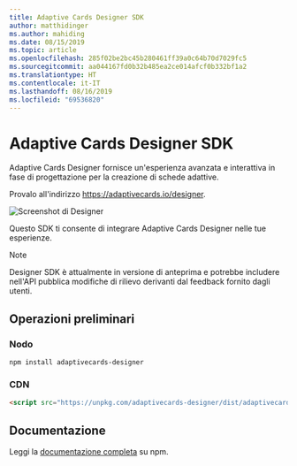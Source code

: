 ```yaml
---
title: Adaptive Cards Designer SDK
author: matthidinger
ms.author: mahiding
ms.date: 08/15/2019
ms.topic: article
ms.openlocfilehash: 285f02be2bc45b280461ff39a0c64b70d7029fc5
ms.sourcegitcommit: aa044167fd0b32b485ea2ce014afcf0b332bf1a2
ms.translationtype: HT
ms.contentlocale: it-IT
ms.lasthandoff: 08/16/2019
ms.locfileid: "69536820"
---
```

# <a name="adaptive-cards-designer-sdk"></a>Adaptive Cards Designer SDK

Adaptive Cards Designer fornisce un'esperienza avanzata e interattiva in fase di progettazione per la creazione di schede adattive.

Provalo all'indirizzo https://adaptivecards.io/designer.

![Screenshot di Designer](../content/designer.png)

Questo SDK ti consente di integrare Adaptive Cards Designer nelle tue esperienze.

> [!NOTE]
> 
> Designer SDK è attualmente in versione di anteprima e potrebbe includere nell'API pubblica modifiche di rilievo derivanti dal feedback fornito dagli utenti.

## <a name="get-started"></a>Operazioni preliminari

### <a name="node"></a>Nodo

```console
npm install adaptivecards-designer
```

### <a name="cdn"></a>CDN

```html
<script src="https://unpkg.com/adaptivecards-designer/dist/adaptivecards-designer.js"></script>
```

## <a name="documentation"></a>Documentazione 

Leggi la [documentazione completa](https://www.npmjs.com/package/adaptivecards-designer) su npm.
